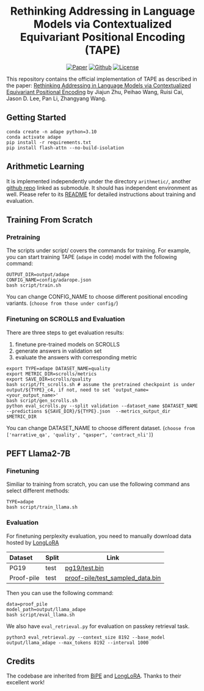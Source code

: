 <h1 align="center">Rethinking Addressing in Language Models via Contextualized Equivariant Positional Encoding (TAPE)</h1>
<p align="center">
    <a href=""><img src="https://img.shields.io/badge/-arXiv-grey?logo=gitbook&logoColor=white" alt="Paper"></a>
    <a href=""><img src="https://img.shields.io/badge/-Github-grey?logo=github" alt="Github"></a>
    <a href=""> <img alt="License" src="https://img.shields.io/static/v1?label=UR&message=ICLR%2725&color=blue"> </a>
</p>


This repository contains the official implementation of TAPE as described in the paper: [Rethinking Addressing in Language Models via Contextualized Equivariant Positional Encoding]() by Jiajun Zhu, Peihao Wang, Ruisi Cai, Jason D. Lee, Pan Li, Zhangyang Wang.


## Getting Started
```shell
conda create -n adape python=3.10
conda activate adape
pip install -r requirements.txt
pip install flash-attn --no-build-isolation
```

## Arithmetic Learning
It is implemented independently under the directory `arithmetic/`, another [github repo]() linked as submodule. It should has independent environment as well. Please refer to its [README](./arithmetic/README.md) for detailed instructions about training and evaluation.

## Training From Scratch
### Pretraining
The scripts under script/ covers the commands for training. For example, you can start training TAPE (`adape` in code) model with the following command:

```shell
OUTPUT_DIR=output/adape
CONFIG_NAME=config/adarope.json
bash script/train.sh
```
You can change CONFIG_NAME to choose different positional encoding variants. (`choose from those under config/`)

### Finetuning on SCROLLS and Evaluation
There are three steps to get evaluation results:
1. finetune pre-trained models on SCROLLS
2. generate answers in validation set
3. evaluate the answers with corresponding metric

```shell
export TYPE=adape DATASET_NAME=quality
export METRIC_DIR=scrolls/metrics
export SAVE_DIR=scrolls/quality
bash script/ft_scrolls.sh # assume the pretrained checkpoint is under output/${TYPE}_c4, if not, need to set 'output_name=<your_output_name>'
bash script/gen_scrolls.sh
python eval_scrolls.py --split validation --dataset_name $DATASET_NAME --predictions ${SAVE_DIR}/${TYPE}.json  --metrics_output_dir $METRIC_DIR
```

You can change DATASET_NAME to choose different dataset. (`choose from ['narrative_qa', 'quality', "qasper", 'contract_nli']`)

## PEFT Llama2-7B
### Finetuning
Similiar to training from scratch, you can use the following command ans select different methods: 
```shell
TYPE=adape
bash script/train_llama.sh
```

### Evaluation
For finetuning perplexity evaluation, you need to manually download data hosted by [LongLoRA](https://github.com/dvlab-research/LongLoRA/tree/main)

| Dataset    | Split      | Link                                                                                                         |
|:-----------|------------|--------------------------------------------------------------------------------------------------------------|
| PG19       | test       | [pg19/test.bin](https://drive.google.com/file/d/1QANDMdctpacPAYgS04adDXqByGEq-Ret/view?usp=share_link)       |
| Proof-pile | test       | [proof-pile/test_sampled_data.bin](https://drive.google.com/file/d/1bUI5lPDvrqzY_XXJJ2sSuvZx0Y9AZClE/view?usp=share_link)         |
 
 Then you can use the following command:
```shell
data=proof_pile
model_path=output/llama_adape
bash script/eval_llama.sh
```

We also have `eval_retrieval.py` for evaluation on passkey retrieval task.
```shell
python3 eval_retrieval.py --context_size 8192 --base_model output/llama_adape --max_tokens 8192 --interval 1000
```


## Credits
The codebase are inherited from [BiPE](https://github.com/zhenyuhe00/BiPE) and [LongLoRA](https://github.com/dvlab-research/LongLoRA/tree/main). Thanks to their excellent work!
